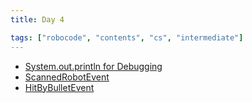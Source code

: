 ```yaml
---
title: Day 4

tags: ["robocode", "contents", "cs", "intermediate"]
---
```

- [System.out.println for Debugging](/robocode/Day-4/00_system_out_debugging)
- [ScannedRobotEvent](/robocode/Day-4/01_scanned_robot_event)
- [HitByBulletEvent](/robocode/Day-4/02_hit_by_bullet_event)
